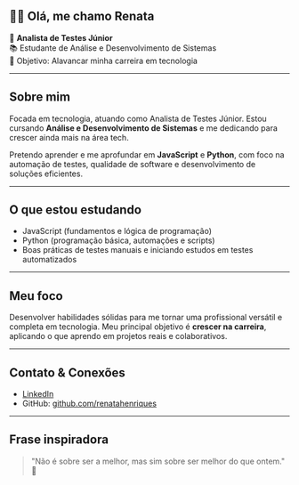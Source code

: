 ## 👩‍💻 Olá, me chamo **Renata**

🎯 **Analista de Testes Júnior**  
📚 Estudante de Análise e Desenvolvimento de Sistemas  
🚀 Objetivo: Alavancar minha carreira em tecnologia

---

##  Sobre mim

Focada em tecnologia, atuando como Analista de Testes Júnior. Estou cursando **Análise e Desenvolvimento de Sistemas** e me dedicando para crescer ainda mais na área tech.

Pretendo aprender e me aprofundar em **JavaScript** e **Python**, com foco na automação de testes, qualidade de software e desenvolvimento de soluções eficientes.

---

## O que estou estudando


- JavaScript (fundamentos e lógica de programação)  
- Python (programação básica, automações e scripts)  
- Boas práticas de testes manuais e iniciando estudos em testes automatizados

---

##  Meu foco

Desenvolver habilidades sólidas para me tornar uma profissional versátil e completa em tecnologia. Meu principal objetivo é **crescer na carreira**, aplicando o que aprendo em projetos reais e colaborativos.

---

##  Contato & Conexões

- [LinkedIn](https://www.linkedin.com/in/renata-henriquess)  
- GitHub: [github.com/renatahenriques](https://github.com/renatahenriques)

---

##  Frase inspiradora

> "Não é sobre ser a melhor, mas sim sobre ser melhor do que ontem." 🌱
